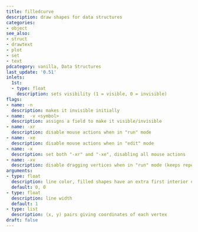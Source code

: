 ```yaml
---
title: filledcurve
description: draw shapes for data structures
categories:
- object
see_also: 
- struct
- drawtext
- plot
- set
- text
pdcategory: vanilla, Data Structures
last_update: '0.51'
inlets:
  1st:
  - type: float
    description: sets visibility (1 = visible, 0 = invisible)
flags:
- name: -n
  description: makes it invisible initially
- name:  -v <symbol>
  description: assigns a field to make it visible/invisible
- name: -xr
  description: disable mouse actions when in "run" mode
- name: -xe
  description: disable mouse actions when in "edit" mode
- name: -x
  description: set both "-xr" and "-xe", disabling all mouse actions
- name: -xv
  description: disable dragging vertices when in "run" mode (keeps reporting mouse clicks)
arguments:
- type: float
  description: line color, filled shapes have an extra first interior color
  default: 0, 0
- type: float
  description: line width 
  default: 1
- type: list
  description: (x, y) pairs giving coordinates of each vertex
draft: false
---
```

